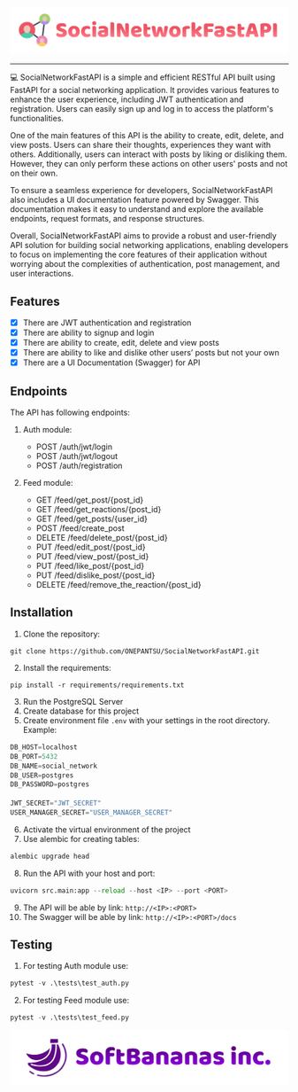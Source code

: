 ![SocialNetworkFastAPI](/res/img/logo.svg)
___

💻 SocialNetworkFastAPI is a simple and efficient RESTful API built using FastAPI for a social networking application. It provides various features to enhance the user experience, including JWT authentication and registration. Users can easily sign up and log in to access the platform's functionalities.

One of the main features of this API is the ability to create, edit, delete, and view posts. Users can share their thoughts, experiences they want with others. Additionally, users can interact with posts by liking or disliking them. However, they can only perform these actions on other users' posts and not on their own.

To ensure a seamless experience for developers, SocialNetworkFastAPI also includes a UI documentation feature powered by Swagger. This documentation makes it easy to understand and explore the available endpoints, request formats, and response structures.

Overall, SocialNetworkFastAPI aims to provide a robust and user-friendly API solution for building social networking applications, enabling developers to focus on implementing the core features of their application without worrying about the complexities of authentication, post management, and user interactions.

## Features
- [X] There are JWT authentication and registration
- [X] There are ability to signup and login
- [X] There are ability to create, edit, delete and view posts
- [X] There are ability to like and dislike other users’ posts but not your own 
- [X] There are a UI Documentation (Swagger) for API

## Endpoints
The API has following endpoints:
1. Auth module:
    + POST /auth/jwt/login
    + POST /auth/jwt/logout
    + POST /auth/registration

2. Feed module:
     + GET /feed/get_post/{post_id}
     + GET /feed/get_reactions/{post_id}
     + GET /feed/get_posts/{user_id}
     + POST /feed/create_post
     + DELETE /feed/delete_post/{post_id}
     + PUT /feed/edit_post/{post_id}
     + PUT /feed/view_post/{post_id}
     + PUT /feed/like_post/{post_id}
     + PUT /feed/dislike_post/{post_id}
     + DELETE /feed/remove_the_reaction/{post_id}

## Installation
1. Clone the repository: 
```
git clone https://github.com/ONEPANTSU/SocialNetworkFastAPI.git
```
2. Install the requirements:
```
pip install -r requirements/requirements.txt
```
3. Run the PostgreSQL Server
4. Create database for this project
5. Create environment file `.env` with your settings in the root directory. Example:
```python
DB_HOST=localhost
DB_PORT=5432
DB_NAME=social_network
DB_USER=postgres
DB_PASSWORD=postgres

JWT_SECRET="JWT_SECRET"
USER_MANAGER_SECRET="USER_MANAGER_SECRET"
```
6. Activate the virtual environment of the project
7. Use alembic for creating tables:
```python
alembic upgrade head
```  
8. Run the API with your host and port:
```python
uvicorn src.main:app --reload --host <IP> --port <PORT>
``` 
9. The API will be able by link: `http://<IP>:<PORT>`
10. The Swagger will be able by link: `http://<IP>:<PORT>/docs`

## Testing
1. For testing Auth module use: 
```python
pytest -v .\tests\test_auth.py
```
2. For testing Feed module use: 
```python
pytest -v .\tests\test_feed.py
```

![by SoftBannas inc.](https://github.com/ONEPANTSU/ONEPANTSU/blob/main/sbi_logo.svg)
